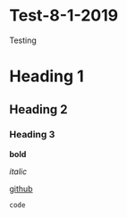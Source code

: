 # Test-8-1-2019
Testing

# Heading 1 
## Heading 2
### Heading 3

**bold**

*italic*

[github](https://github.com/)

```
code
```
